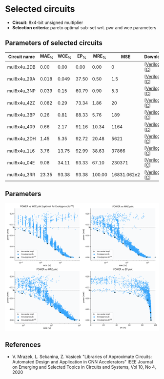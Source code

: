 
Selected circuits
===================
 - **Circuit**: 8x4-bit unsigned multiplier
 - **Selection criteria**: pareto optimal sub-set wrt. pwr and wce parameters

Parameters of selected circuits
----------------------------

| Circuit name | MAE<sub>%</sub> | WCE<sub>%</sub> | EP<sub>%</sub> | MRE<sub>%</sub> | MSE | Download |
| --- |  --- | --- | --- | --- | --- | --- | 
| mul8x4u_2DB | 0.00 | 0.00 | 0.00 | 0.00 | 0 |  [[Verilog](mul8x4u_2DB.v)]  [[C](mul8x4u_2DB.c)] |
| mul8x4u_29A | 0.018 | 0.049 | 37.50 | 0.50 | 1.5 |  [[Verilog](mul8x4u_29A.v)]  [[C](mul8x4u_29A.c)] |
| mul8x4u_3NP | 0.039 | 0.15 | 60.79 | 0.90 | 5.3 |  [[Verilog](mul8x4u_3NP.v)]  [[C](mul8x4u_3NP.c)] |
| mul8x4u_42Z | 0.082 | 0.29 | 73.34 | 1.86 | 20 |  [[Verilog](mul8x4u_42Z.v)]  [[C](mul8x4u_42Z.c)] |
| mul8x4u_3BP | 0.26 | 0.81 | 88.33 | 5.76 | 189 |  [[Verilog](mul8x4u_3BP.v)]  [[C](mul8x4u_3BP.c)] |
| mul8x4u_409 | 0.66 | 2.17 | 91.16 | 10.34 | 1164 |  [[Verilog](mul8x4u_409.v)]  [[C](mul8x4u_409.c)] |
| mul8x4u_2DH | 1.45 | 5.35 | 92.72 | 20.48 | 5621 |  [[Verilog](mul8x4u_2DH.v)]  [[C](mul8x4u_2DH.c)] |
| mul8x4u_1L6 | 3.76 | 13.75 | 92.99 | 38.63 | 37866 |  [[Verilog](mul8x4u_1L6.v)]  [[C](mul8x4u_1L6.c)] |
| mul8x4u_04E | 9.08 | 34.11 | 93.33 | 67.10 | 230371 |  [[Verilog](mul8x4u_04E.v)]  [[C](mul8x4u_04E.c)] |
| mul8x4u_3RR | 23.35 | 93.38 | 93.38 | 100.00 | 16831.062e2 |  [[Verilog](mul8x4u_3RR.v)]  [[C](mul8x4u_3RR.c)] |
    
Parameters
--------------
![Parameters figure](fig.png)

References
--------------
   - V. Mrazek, L. Sekanina, Z. Vasicek "Libraries of Approximate Circuits: Automated Design and Application in CNN Accelerators" IEEE Journal on Emerging and Selected Topics in Circuits and Systems, Vol 10, No 4, 2020

             